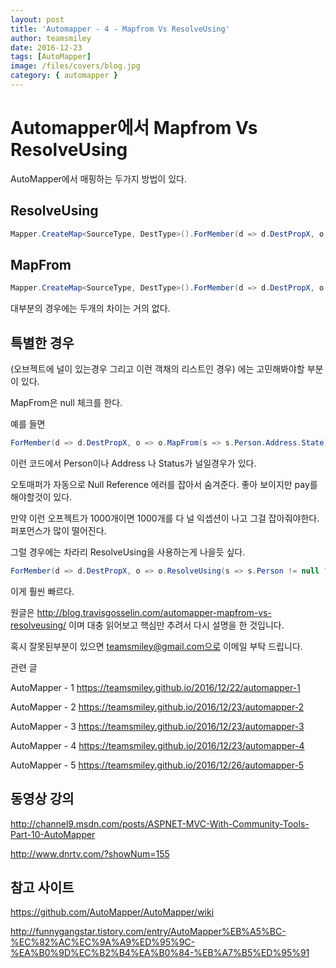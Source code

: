 ```yaml
---
layout: post
title: 'Automapper - 4 - Mapfrom Vs ResolveUsing'
author: teamsmiley
date: 2016-12-23
tags: [AutoMapper]
image: /files/covers/blog.jpg
category: { automapper }
---
```


# Automapper에서 Mapfrom Vs ResolveUsing

AutoMapper에서 매핑하는 두가지 방법이 있다.

## ResolveUsing

```c#
Mapper.CreateMap<SourceType, DestType>().ForMember(d => d.DestPropX, o => o.ResolveUsing(s => s.SourcePropY));
```

## MapFrom

```c#
Mapper.CreateMap<SourceType, DestType>().ForMember(d => d.DestPropX, o => o.MapFrom(s => s.SourcePropY));
```

대부분의 경우에는 두개의 차이는 거의 없다.

## 특별한 경우

(오브젝트에 널이 있는경우 그리고 이런 객채의 리스트인 경우) 에는 고민해봐야할 부분이 있다.

MapFrom은 null 체크를 한다.

예를 들면

```c#
ForMember(d => d.DestPropX, o => o.MapFrom(s => s.Person.Address.State));
```

이런 코드에서 Person이나 Address 나 Status가 널일경우가 있다.

오토매퍼가 자동으로 Null Reference 에러를 잡아서 숨겨준다. 좋아 보이지만 pay를 해야할것이 있다.

만약 이런 오프젝트가 1000개이면 1000개를 다 널 익셉션이 나고 그걸 잡아줘야한다. 퍼포먼스가 많이 떨어진다.

그럴 경우에는 차라리 ResolveUsing을 사용하는게 나을듯 싶다.

```c#
ForMember(d => d.DestPropX, o => o.ResolveUsing(s => s.Person != null ? s.Person.Address.State : null ));
```

이게 훨씬 빠르다.

원글은 <http://blog.travisgosselin.com/automapper-mapfrom-vs-resolveusing/> 이며 대충 읽어보고 핵심만 추려서 다시 설명을 한 것입니다.

혹시 잘못된부분이 있으면 teamsmiley@gmail.com으로 이메일 부탁 드립니다.

관련 글

AutoMapper - 1 <https://teamsmiley.github.io/2016/12/22/automapper-1>

AutoMapper - 2 <https://teamsmiley.github.io/2016/12/23/automapper-2>

AutoMapper - 3 <https://teamsmiley.github.io/2016/12/23/automapper-3>

AutoMapper - 4 <https://teamsmiley.github.io/2016/12/23/automapper-4>

AutoMapper - 5 <https://teamsmiley.github.io/2016/12/26/automapper-5>

## 동영상 강의

http://channel9.msdn.com/posts/ASPNET-MVC-With-Community-Tools-Part-10-AutoMapper

http://www.dnrtv.com/?showNum=155

## 참고 사이트

https://github.com/AutoMapper/AutoMapper/wiki

http://funnygangstar.tistory.com/entry/AutoMapper%EB%A5%BC-%EC%82%AC%EC%9A%A9%ED%95%9C-%EA%B0%9D%EC%B2%B4%EA%B0%84-%EB%A7%B5%ED%95%91
